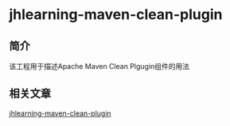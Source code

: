 # jhlearning-maven-clean-plugin

## 简介

该工程用于描述Apache Maven Clean Plgugin组件的用法

## 相关文章

[jhlearning-maven-clean-plugin](https://jhlearning.cn)
